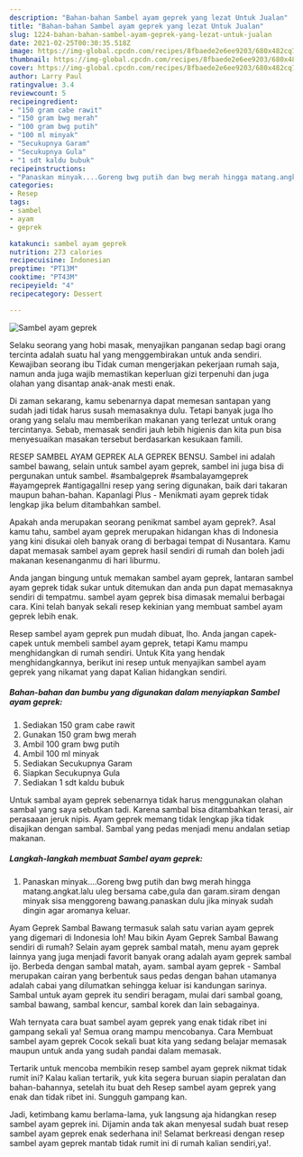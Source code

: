 ```yaml
---
description: "Bahan-bahan Sambel ayam geprek yang lezat Untuk Jualan"
title: "Bahan-bahan Sambel ayam geprek yang lezat Untuk Jualan"
slug: 1224-bahan-bahan-sambel-ayam-geprek-yang-lezat-untuk-jualan
date: 2021-02-25T00:30:35.518Z
image: https://img-global.cpcdn.com/recipes/8fbaede2e6ee9203/680x482cq70/sambel-ayam-geprek-foto-resep-utama.jpg
thumbnail: https://img-global.cpcdn.com/recipes/8fbaede2e6ee9203/680x482cq70/sambel-ayam-geprek-foto-resep-utama.jpg
cover: https://img-global.cpcdn.com/recipes/8fbaede2e6ee9203/680x482cq70/sambel-ayam-geprek-foto-resep-utama.jpg
author: Larry Paul
ratingvalue: 3.4
reviewcount: 5
recipeingredient:
- "150 gram cabe rawit"
- "150 gram bwg merah"
- "100 gram bwg putih"
- "100 ml minyak"
- "Secukupnya Garam"
- "Secukupnya Gula"
- "1 sdt kaldu bubuk"
recipeinstructions:
- "Panaskan minyak....Goreng bwg putih dan bwg merah hingga matang.angkat.lalu uleg bersama cabe,gula dan garam.siram dengan minyak sisa menggoreng bawang.panaskan dulu jika minyak sudah dingin agar aromanya keluar."
categories:
- Resep
tags:
- sambel
- ayam
- geprek

katakunci: sambel ayam geprek 
nutrition: 273 calories
recipecuisine: Indonesian
preptime: "PT13M"
cooktime: "PT43M"
recipeyield: "4"
recipecategory: Dessert

---
```



![Sambel ayam geprek](https://img-global.cpcdn.com/recipes/8fbaede2e6ee9203/680x482cq70/sambel-ayam-geprek-foto-resep-utama.jpg)

Selaku seorang yang hobi masak, menyajikan panganan sedap bagi orang tercinta adalah suatu hal yang menggembirakan untuk anda sendiri. Kewajiban seorang ibu Tidak cuman mengerjakan pekerjaan rumah saja, namun anda juga wajib memastikan keperluan gizi terpenuhi dan juga olahan yang disantap anak-anak mesti enak.

Di zaman  sekarang, kamu sebenarnya dapat memesan santapan yang sudah jadi tidak harus susah memasaknya dulu. Tetapi banyak juga lho orang yang selalu mau memberikan makanan yang terlezat untuk orang tercintanya. Sebab, memasak sendiri jauh lebih higienis dan kita pun bisa menyesuaikan masakan tersebut berdasarkan kesukaan famili. 

RESEP SAMBEL AYAM GEPREK ALA GEPREK BENSU. Sambel ini adalah sambel bawang, selain untuk sambel ayam geprek, sambel ini juga bisa di pergunakan untuk sambel. #sambalgeprek #sambalayamgeprek #ayamgeprek #antigagalIni resep yang sering digunakan, baik dari takaran maupun bahan-bahan. Kapanlagi Plus - Menikmati ayam geprek tidak lengkap jika belum ditambahkan sambel.

Apakah anda merupakan seorang penikmat sambel ayam geprek?. Asal kamu tahu, sambel ayam geprek merupakan hidangan khas di Indonesia yang kini disukai oleh banyak orang di berbagai tempat di Nusantara. Kamu dapat memasak sambel ayam geprek hasil sendiri di rumah dan boleh jadi makanan kesenanganmu di hari liburmu.

Anda jangan bingung untuk memakan sambel ayam geprek, lantaran sambel ayam geprek tidak sukar untuk ditemukan dan anda pun dapat memasaknya sendiri di tempatmu. sambel ayam geprek bisa dimasak memalui berbagai cara. Kini telah banyak sekali resep kekinian yang membuat sambel ayam geprek lebih enak.

Resep sambel ayam geprek pun mudah dibuat, lho. Anda jangan capek-capek untuk membeli sambel ayam geprek, tetapi Kamu mampu menghidangkan di rumah sendiri. Untuk Kita yang hendak menghidangkannya, berikut ini resep untuk menyajikan sambel ayam geprek yang nikamat yang dapat Kalian hidangkan sendiri.

<!--inarticleads1-->

##### Bahan-bahan dan bumbu yang digunakan dalam menyiapkan Sambel ayam geprek:

1. Sediakan 150 gram cabe rawit
1. Gunakan 150 gram bwg merah
1. Ambil 100 gram bwg putih
1. Ambil 100 ml minyak
1. Sediakan Secukupnya Garam
1. Siapkan Secukupnya Gula
1. Sediakan 1 sdt kaldu bubuk


Untuk sambal ayam geprek sebenarnya tidak harus menggunakan olahan sambal yang saya sebutkan tadi. Karena sambal bisa ditambahkan terasi, air perasaaan jeruk nipis. Ayam geprek memang tidak lengkap jika tidak disajikan dengan sambal. Sambal yang pedas menjadi menu andalan setiap makanan. 

<!--inarticleads2-->

##### Langkah-langkah membuat Sambel ayam geprek:

1. Panaskan minyak....Goreng bwg putih dan bwg merah hingga matang.angkat.lalu uleg bersama cabe,gula dan garam.siram dengan minyak sisa menggoreng bawang.panaskan dulu jika minyak sudah dingin agar aromanya keluar.


Ayam Geprek Sambal Bawang termasuk salah satu varian ayam geprek yang digemari di Indonesia loh! Mau bikin Ayam Geprek Sambal Bawang sendiri di rumah? Selain ayam geprek sambal matah, menu ayam geprek lainnya yang juga menjadi favorit banyak orang adalah ayam geprek sambal ijo. Berbeda dengan sambal matah, ayam. sambal ayam geprek - Sambal merupakan cairan yang berbentuk saus pedas dengan bahan utamanya adalah cabai yang dilumatkan sehingga keluar isi kandungan sarinya. Sambal untuk ayam geprek itu sendiri beragam, mulai dari sambal goang, sambal bawang, sambal kencur, sambal korek dan lain sebagainya. 

Wah ternyata cara buat sambel ayam geprek yang enak tidak ribet ini gampang sekali ya! Semua orang mampu mencobanya. Cara Membuat sambel ayam geprek Cocok sekali buat kita yang sedang belajar memasak maupun untuk anda yang sudah pandai dalam memasak.

Tertarik untuk mencoba membikin resep sambel ayam geprek nikmat tidak rumit ini? Kalau kalian tertarik, yuk kita segera buruan siapin peralatan dan bahan-bahannya, setelah itu buat deh Resep sambel ayam geprek yang enak dan tidak ribet ini. Sungguh gampang kan. 

Jadi, ketimbang kamu berlama-lama, yuk langsung aja hidangkan resep sambel ayam geprek ini. Dijamin anda tak akan menyesal sudah buat resep sambel ayam geprek enak sederhana ini! Selamat berkreasi dengan resep sambel ayam geprek mantab tidak rumit ini di rumah kalian sendiri,ya!.

